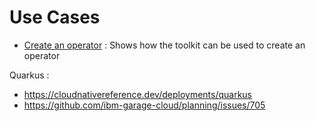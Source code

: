# Use Cases

- [Create an operator](operator/operator.md) : Shows how the toolkit can be used to create an operator

Quarkus : 
- https://cloudnativereference.dev/deployments/quarkus
- https://github.com/ibm-garage-cloud/planning/issues/705
